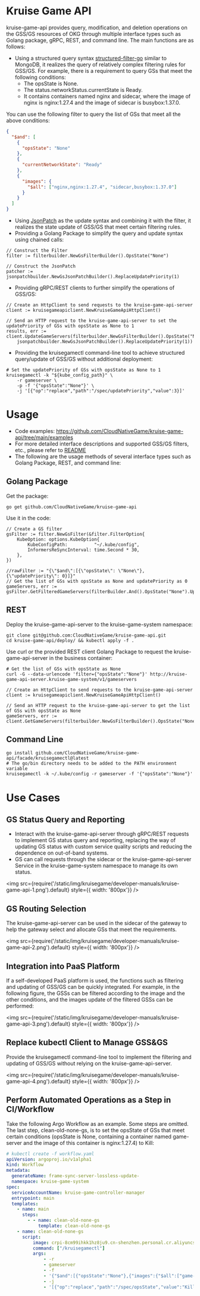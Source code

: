 # Kruise Game API

kruise-game-api provides query, modification, and deletion operations on the GSS/GS resources of OKG through multiple interface types such as Golang package, gRPC, REST, and command line. The main functions are as follows:
* Using a structured query syntax [structured-filter-go](https://github.com/CloudNativeGame/structured-filter-go) similar to MongoDB, it realizes the query of relatively complex filtering rules for GSS/GS. For example, there is a requirement to query GSs that meet the following conditions:
  * The opsState is None.
  * The status.networkStatus.currentState is Ready.
  * It contains containers named nginx and sidecar, where the image of nginx is nginx:1.27.4 and the image of sidecar is busybox:1.37.0.

You can use the following filter to query the list of GSs that meet all the above conditions:

```JSON
{
  "$and": [
    {
      "opsState": "None"
    },
    {
      "currentNetworkState": "Ready"
    },
    {
      "images": {
        "$all": ["nginx,nginx:1.27.4", "sidecar,busybox:1.37.0"]
      }
    }
  ]
}
```

* Using [JsonPatch](https://jsonpatch.com/) as the update syntax and combining it with the filter, it realizes the state update of GSS/GS that meet certain filtering rules.
* Providing a Golang Package to simplify the query and update syntax using chained calls:

```golang
// Construct the Filter
filter := filterbuilder.NewGsFilterBuilder().OpsState("None")

// Construct the JsonPatch
patcher := jsonpatchbuilder.NewGsJsonPatchBuilder().ReplaceUpdatePriority(1)
```

* Providing gRPC/REST clients to further simplify the operations of GSS/GS:

```golang
// Create an HttpClient to send requests to the kruise-game-api-server
client := kruisegameapiclient.NewKruiseGameApiHttpClient()

// Send an HTTP request to the kruise-game-api-server to set the updatePriority of GSs with opsState as None to 1
results, err := client.UpdateGameServers(filterbuilder.NewGsFilterBuilder().OpsState("None"),
    jsonpatchbuilder.NewGsJsonPatchBuilder().ReplaceUpdatePriority(1))
```

* Providing the kruisegamectl command-line tool to achieve structured query/update of GSS/GS without additional deployment:

```shell
# Set the updatePriority of GSs with opsState as None to 1
kruisegamectl -k "${kube_config_path}" \
    -r gameserver \
    -p -f '{"opsState":"None"}' \
    -j '[{"op":"replace","path":"/spec/updatePriority","value":3}]'
```

# Usage

* Code examples: https://github.com/CloudNativeGame/kruise-game-api/tree/main/examples
* For more detailed interface descriptions and supported GSS/GS filters, etc., please refer to [README](https://github.com/CloudNativeGame/kruise-game-api/blob/main/README.md)
* The following are the usage methods of several interface types such as Golang Package, REST, and command line:

## Golang Package

Get the package:

```shell
go get github.com/CloudNativeGame/kruise-game-api
```

Use it in the code:

```golang
// Create a GS filter
gsFilter := filter.NewGsFilter(&filter.FilterOption{
    KubeOption: options.KubeOption{
        KubeConfigPath:          "~/.kube/config",
        InformersReSyncInterval: time.Second * 30,
    },
})

//rawFilter := "{\"$and\":[{\"opsState\": \"None\"}, {\"updatePriority\": 0}]}"
// Get the list of GSs with opsState as None and updatePriority as 0
gameServers, err := gsFilter.GetFilteredGameServers(filterBuilder.And().OpsState("None").UpdatePriority(0).Build())
```

## REST

Deploy the kruise-game-api-server to the kruise-game-system namespace:

```shell
git clone git@github.com:CloudNativeGame/kruise-game-api.git
cd kruise-game-api/deploy/ && kubectl apply -f .
```

Use curl or the provided REST client Golang Package to request the kruise-game-api-server in the business container:

```shell
# Get the list of GSs with opsState as None
curl -G --data-urlencode 'filter={"opsState":"None"}' http://kruise-game-api-server.kruise-game-system/v1/gameservers
```

```golang
// Create an HttpClient to send requests to the kruise-game-api-server
client := kruisegameapiclient.NewKruiseGameApiHttpClient()

// Send an HTTP request to the kruise-game-api-server to get the list of GSs with opsState as None
gameServers, err := client.GetGameServers(filterbuilder.NewGsFilterBuilder().OpsState("None"))
```

## Command Line

```shell
go install github.com/CloudNativeGame/kruise-game-api/facade/kruisegamectl@latest
# The go/bin directory needs to be added to the PATH environment variable
kruisegamectl -k ~/.kube/config -r gameserver -f '{"opsState":"None"}'
```

# Use Cases

## GS Status Query and Reporting

* Interact with the kruise-game-api-server through gRPC/REST requests to implement GS status query and reporting, replacing the way of updating GS status with custom service quality scripts and reducing the dependence on out-of-band systems.
* GS can call requests through the sidecar or the kruise-game-api-server Service in the kruise-game-system namespace to manage its own status.

<img src={require('/static/img/kruisegame/developer-manuals/kruise-game-api-1.png').default} style={{ width: '800px'}} />

## GS Routing Selection

The kruise-game-api-server can be used in the sidecar of the gateway to help the gateway select and allocate GSs that meet the requirements.

<img src={require('/static/img/kruisegame/developer-manuals/kruise-game-api-2.png').default} style={{ width: '800px'}} />

## Integration into PaaS Platform

If a self-developed PaaS platform is used, the functions such as filtering and updating of GSS/GS can be quickly integrated. For example, in the following figure, the GSSs can be filtered according to the image and the other conditions, and the images update of the filtered GSSs can be performed:

<img src={require('/static/img/kruisegame/developer-manuals/kruise-game-api-3.png').default} style={{ width: '800px'}} />

## Replace kubectl Client to Manage GSS&GS

Provide the kruisegamectl command-line tool to implement the filtering and updating of GSS/GS without relying on the kruise-game-api-server.

<img src={require('/static/img/kruisegame/developer-manuals/kruise-game-api-4.png').default} style={{ width: '800px'}} />

## Perform Automated Operations as a Step in CI/Workflow

Take the following Argo Workflow as an example. Some steps are omitted. The last step, clean-old-none-gs, is to set the opsState of GSs that meet certain conditions (opsState is None, containing a container named game-server and the image of this container is nginx:1.27.4) to Kill:

```yaml
# kubectl create -f workflow.yaml
apiVersion: argoproj.io/v1alpha1
kind: Workflow
metadata:
  generateName: frame-sync-server-lossless-update-
  namespace: kruise-game-system
spec:
  serviceAccountName: kruise-game-controller-manager
  entrypoint: main
  templates:
    - name: main
      steps:
        - - name: clean-old-none-gs
            template: clean-old-none-gs
    - name: clean-old-none-gs
      script:
          image: crpi-8cm99ihkk1hz8ju9.cn-shenzhen.personal.cr.aliyuncs.com/scottliu/kruisegamectl:v0.0.5
          command: ["/kruisegamectl"]
          args:
              - -r
              - gameserver
              - -f
              - '{"$and":[{"opsState":"None"},{"images":{"$all":["game-server,nginx:1.27.4"]}}]}'
              - -j
              - '[{"op":"replace","path":"/spec/opsState","value":"Kill"}]'
```
